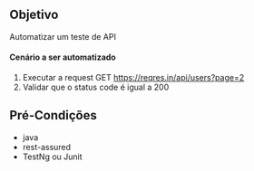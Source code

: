 ## Objetivo

Automatizar um teste de API
 
#### Cenário a ser automatizado

1. Executar a request GET https://reqres.in/api/users?page=2
2. Validar que o status code é igual a 200

## Pré-Condições

* java
* rest-assured
* TestNg ou Junit
